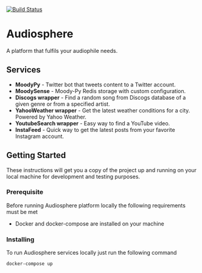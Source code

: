 [![Build Status](https://travis-ci.org/avionipevaju/Audiosphere.svg?branch=master)](https://travis-ci.org/avionipevaju/Audiosphere)
# Audiosphere
A platform that fulfils your audiophile needs.

## Services
- **MoodyPy** - Twitter bot that tweets content to a Twitter account. 
- **MoodySense** - Moody-Py Redis storage with custom configuration. 
- **Discogs wrapper** - Find a random song from Discogs database of a given genre or from a specified artist. 
- **YahooWeather wrapper** - Get the latest weather conditions for a city. Powered by Yahoo Weather. 
- **YoutubeSearch wrapper** - Easy way to find a YouTube video. 
- **InstaFeed** - Quick way to get the latest posts from your favorite Instagram account.

## Getting Started

These instructions will get you a copy of the project up and running on your local machine for development and testing purposes.

### Prerequisite
Before running Audiosphere platform locally the following requirements must be met
- Docker and docker-compose are installed on your machine

### Installing
To run Audiosphere services locally just run the following command
```
docker-compose up
```
